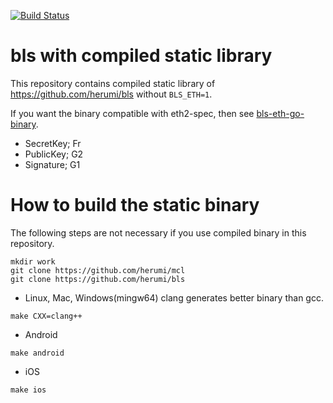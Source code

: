 [![Build Status](https://travis-ci.org/herumi/bls-go-binary.png)](https://travis-ci.org/herumi/bls-go-binary)
# bls with compiled static library

This repository contains compiled static library of https://github.com/herumi/bls without `BLS_ETH=1`.

If you want the binary compatible with eth2-spec, then see [bls-eth-go-binary](https://github.com/herumi/bls-eth-go-binary).

* SecretKey; Fr
* PublicKey; G2
* Signature; G1

# How to build the static binary
The following steps are not necessary if you use compiled binary in this repository.


```
mkdir work
git clone https://github.com/herumi/mcl
git clone https://github.com/herumi/bls
```

* Linux, Mac, Windows(mingw64)
clang generates better binary than gcc.
```
make CXX=clang++
```

* Android
```
make android
```

* iOS
```
make ios
```
